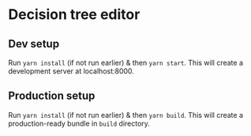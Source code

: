 # Decision tree editor

## Dev setup

Run `yarn install` (if not run earlier) & then `yarn start`. This will create
a development server at localhost:8000.

## Production setup

Run `yarn install` (if not run earlier) & then `yarn build`. This will create
a production-ready bundle in `build` directory.
